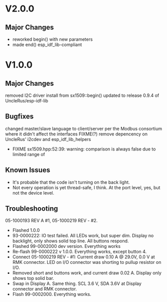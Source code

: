 # V2.0.0
## Major Changes
* reworked begin() with new parameters
* made end() esp_idf_lib-compliant

# V1.0.0 
## Major Changes 
removed I2C driver install from sx1509::begin()
updated to release 0.9.4 of UncleRus/esp-idf-lib

## Bugfixes
changed master/slave language to client/server per the Modbus consortium where it didn't affect the interfaces
FIXME(?) remove depencency on UncleRus' i2cdev and esp_idf_lib_helpers
* FIXME sx1509.hpp:52:39: warning: comparison is always false due to limited range of 

## Known Issues
* It's probable that the code isn't turning on the back light.
* Not every operation is yet thread-safe, I think. At the port level, yes, but not the device level.

## Troubleshooting
05-1000193 REV A #1, 05-1000219 REV - #2.
* Flashed 1.0.0
* 93-0000222: IO test failed. All LEDs work, but super dim. Display no backlight, only shows solid top line. All buttons respond.
* Flashed 99-0002000 dev version. Everything works
* Re-flash 99-0000222 v 1.0.0. Everything works, except button 4.
* Connect 05-1000219 REV - #1: Current draw 0.10 A @ 29.0V, 0.0 V at RMK connector. LED on I/O connector was shorting to pullup resistor on I/O.
* Removed short and buttons work, and current draw 0.02 A. Display only shows top solid bar.
* Swap in Display A. Same thing. SCL 3.6 V, SDA 3.6V at Display connector and RMK connector.
* Flash 99-0002000. Everything works.
